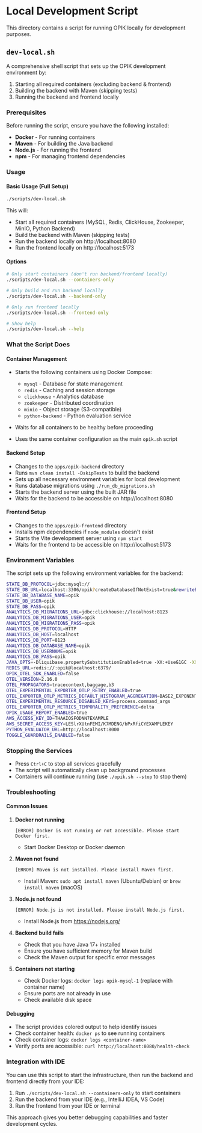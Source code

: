 # Local Development Script

This directory contains a script for running OPIK locally for development purposes.

## `dev-local.sh`

A comprehensive shell script that sets up the OPIK development environment by:
1. Starting all required containers (excluding backend & frontend)
2. Building the backend with Maven (skipping tests)
3. Running the backend and frontend locally

### Prerequisites

Before running the script, ensure you have the following installed:

- **Docker** - For running containers
- **Maven** - For building the Java backend
- **Node.js** - For running the frontend
- **npm** - For managing frontend dependencies

### Usage

#### Basic Usage (Full Setup)
```bash
./scripts/dev-local.sh
```

This will:
- Start all required containers (MySQL, Redis, ClickHouse, Zookeeper, MinIO, Python Backend)
- Build the backend with Maven (skipping tests)
- Run the backend locally on http://localhost:8080
- Run the frontend locally on http://localhost:5173

#### Options

```bash
# Only start containers (don't run backend/frontend locally)
./scripts/dev-local.sh --containers-only

# Only build and run backend locally
./scripts/dev-local.sh --backend-only

# Only run frontend locally
./scripts/dev-local.sh --frontend-only

# Show help
./scripts/dev-local.sh --help
```

### What the Script Does

#### Container Management
- Starts the following containers using Docker Compose:
  - `mysql` - Database for state management
  - `redis` - Caching and session storage
  - `clickhouse` - Analytics database
  - `zookeeper` - Distributed coordination
  - `minio` - Object storage (S3-compatible)
  - `python-backend` - Python evaluation service

- Waits for all containers to be healthy before proceeding
- Uses the same container configuration as the main `opik.sh` script

#### Backend Setup
- Changes to the `apps/opik-backend` directory
- Runs `mvn clean install -DskipTests` to build the backend
- Sets up all necessary environment variables for local development
- Runs database migrations using `./run_db_migrations.sh`
- Starts the backend server using the built JAR file
- Waits for the backend to be accessible on http://localhost:8080

#### Frontend Setup
- Changes to the `apps/opik-frontend` directory
- Installs npm dependencies if `node_modules` doesn't exist
- Starts the Vite development server using `npm start`
- Waits for the frontend to be accessible on http://localhost:5173

### Environment Variables

The script sets up the following environment variables for the backend:

```bash
STATE_DB_PROTOCOL=jdbc:mysql://
STATE_DB_URL=localhost:3306/opik?createDatabaseIfNotExist=true&rewriteBatchedStatements=true
STATE_DB_DATABASE_NAME=opik
STATE_DB_USER=opik
STATE_DB_PASS=opik
ANALYTICS_DB_MIGRATIONS_URL=jdbc:clickhouse://localhost:8123
ANALYTICS_DB_MIGRATIONS_USER=opik
ANALYTICS_DB_MIGRATIONS_PASS=opik
ANALYTICS_DB_PROTOCOL=HTTP
ANALYTICS_DB_HOST=localhost
ANALYTICS_DB_PORT=8123
ANALYTICS_DB_DATABASE_NAME=opik
ANALYTICS_DB_USERNAME=opik
ANALYTICS_DB_PASS=opik
JAVA_OPTS=-Dliquibase.propertySubstitutionEnabled=true -XX:+UseG1GC -XX:MaxRAMPercentage=80.0
REDIS_URL=redis://:opik@localhost:6379/
OPIK_OTEL_SDK_ENABLED=false
OTEL_VERSION=2.16.0
OTEL_PROPAGATORS=tracecontext,baggage,b3
OTEL_EXPERIMENTAL_EXPORTER_OTLP_RETRY_ENABLED=true
OTEL_EXPORTER_OTLP_METRICS_DEFAULT_HISTOGRAM_AGGREGATION=BASE2_EXPONENTIAL_BUCKET_HISTOGRAM
OTEL_EXPERIMENTAL_RESOURCE_DISABLED_KEYS=process.command_args
OTEL_EXPORTER_OTLP_METRICS_TEMPORALITY_PREFERENCE=delta
OPIK_USAGE_REPORT_ENABLED=true
AWS_ACCESS_KEY_ID=THAAIOSFODNN7EXAMPLE
AWS_SECRET_ACCESS_KEY=LESlrXUtnFEMI/K7MDENG/bPxRfiCYEXAMPLEKEY
PYTHON_EVALUATOR_URL=http://localhost:8000
TOGGLE_GUARDRAILS_ENABLED=false
```

### Stopping the Services

- Press `Ctrl+C` to stop all services gracefully
- The script will automatically clean up background processes
- Containers will continue running (use `./opik.sh --stop` to stop them)

### Troubleshooting

#### Common Issues

1. **Docker not running**
   ```
   [ERROR] Docker is not running or not accessible. Please start Docker first.
   ```
   - Start Docker Desktop or Docker daemon

2. **Maven not found**
   ```
   [ERROR] Maven is not installed. Please install Maven first.
   ```
   - Install Maven: `sudo apt install maven` (Ubuntu/Debian) or `brew install maven` (macOS)

3. **Node.js not found**
   ```
   [ERROR] Node.js is not installed. Please install Node.js first.
   ```
   - Install Node.js from https://nodejs.org/

4. **Backend build fails**
   - Check that you have Java 17+ installed
   - Ensure you have sufficient memory for Maven build
   - Check the Maven output for specific error messages

5. **Containers not starting**
   - Check Docker logs: `docker logs opik-mysql-1` (replace with container name)
   - Ensure ports are not already in use
   - Check available disk space

#### Debugging

- The script provides colored output to help identify issues
- Check container health: `docker ps` to see running containers
- Check container logs: `docker logs <container-name>`
- Verify ports are accessible: `curl http://localhost:8080/health-check`

### Integration with IDE

You can use this script to start the infrastructure, then run the backend and frontend directly from your IDE:

1. Run `./scripts/dev-local.sh --containers-only` to start containers
2. Run the backend from your IDE (e.g., IntelliJ IDEA, VS Code)
3. Run the frontend from your IDE or terminal

This approach gives you better debugging capabilities and faster development cycles.